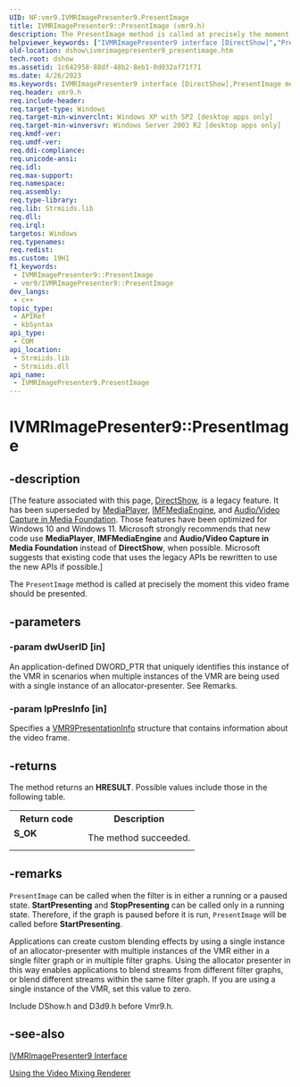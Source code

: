 ```yaml
---
UID: NF:vmr9.IVMRImagePresenter9.PresentImage
title: IVMRImagePresenter9::PresentImage (vmr9.h)
description: The PresentImage method is called at precisely the moment this video frame should be presented.
helpviewer_keywords: ["IVMRImagePresenter9 interface [DirectShow]","PresentImage method","IVMRImagePresenter9.PresentImage","IVMRImagePresenter9::PresentImage","IVMRImagePresenter9PresentImage","PresentImage","PresentImage method [DirectShow]","PresentImage method [DirectShow]","IVMRImagePresenter9 interface","dshow.ivmrimagepresenter9_presentimage","vmr9/IVMRImagePresenter9::PresentImage"]
old-location: dshow\ivmrimagepresenter9_presentimage.htm
tech.root: dshow
ms.assetid: 1c642958-88df-48b2-8eb1-0d032af71f71
ms.date: 4/26/2023
ms.keywords: IVMRImagePresenter9 interface [DirectShow],PresentImage method, IVMRImagePresenter9.PresentImage, IVMRImagePresenter9::PresentImage, IVMRImagePresenter9PresentImage, PresentImage, PresentImage method [DirectShow], PresentImage method [DirectShow],IVMRImagePresenter9 interface, dshow.ivmrimagepresenter9_presentimage, vmr9/IVMRImagePresenter9::PresentImage
req.header: vmr9.h
req.include-header: 
req.target-type: Windows
req.target-min-winverclnt: Windows XP with SP2 [desktop apps only]
req.target-min-winversvr: Windows Server 2003 R2 [desktop apps only]
req.kmdf-ver: 
req.umdf-ver: 
req.ddi-compliance: 
req.unicode-ansi: 
req.idl: 
req.max-support: 
req.namespace: 
req.assembly: 
req.type-library: 
req.lib: Strmiids.lib
req.dll: 
req.irql: 
targetos: Windows
req.typenames: 
req.redist: 
ms.custom: 19H1
f1_keywords:
 - IVMRImagePresenter9::PresentImage
 - vmr9/IVMRImagePresenter9::PresentImage
dev_langs:
 - c++
topic_type:
 - APIRef
 - kbSyntax
api_type:
 - COM
api_location:
 - Strmiids.lib
 - Strmiids.dll
api_name:
 - IVMRImagePresenter9.PresentImage
---
```


# IVMRImagePresenter9::PresentImage


## -description

\[The feature associated with this page, [DirectShow](/windows/win32/directshow/directshow), is a legacy feature. It has been superseded by [MediaPlayer](/uwp/api/Windows.Media.Playback.MediaPlayer), [IMFMediaEngine](/windows/win32/api/mfmediaengine/nn-mfmediaengine-imfmediaengine), and [Audio/Video Capture in Media Foundation](windows/win32/medfound/audio-video-capture-in-media-foundation). Those features have been optimized for Windows 10 and Windows 11. Microsoft strongly recommends that new code use **MediaPlayer**, **IMFMediaEngine** and **Audio/Video Capture in Media Foundation** instead of **DirectShow**, when possible. Microsoft suggests that existing code that uses the legacy APIs be rewritten to use the new APIs if possible.\]

The <code>PresentImage</code> method is called at precisely the moment this video frame should be presented.

## -parameters

### -param dwUserID [in]

An application-defined DWORD_PTR that uniquely identifies this instance of the VMR in scenarios when multiple instances of the VMR are being used with a single instance of an allocator-presenter. See Remarks.

### -param lpPresInfo [in]

Specifies a <a href="/previous-versions/windows/desktop/api/vmr9/ns-vmr9-vmr9presentationinfo">VMR9PresentationInfo</a> structure that contains information about the video frame.

## -returns

The method returns an <b>HRESULT</b>. Possible values include those in the following table.

<table>
<tr>
<th>Return code</th>
<th>Description</th>
</tr>
<tr>
<td width="40%">
<dl>
<dt><b>S_OK</b></dt>
</dl>
</td>
<td width="60%">
The method succeeded.

</td>
</tr>
</table>

## -remarks

<code>PresentImage</code> can be called when the filter is in either a running or a paused state. <b>StartPresenting</b> and <b>StopPresenting</b> can be called only in a running state. Therefore, if the graph is paused before it is run, <code>PresentImage</code> will be called before <b>StartPresenting</b>.

Applications can create custom blending effects by using a single instance of an allocator-presenter with multiple instances of the VMR either in a single filter graph or in multiple filter graphs. Using the allocator presenter in this way enables applications to blend streams from different filter graphs, or blend different streams within the same filter graph. If you are using a single instance of the VMR, set this value to zero.

Include DShow.h and D3d9.h before Vmr9.h.

## -see-also

<a href="/previous-versions/windows/desktop/api/vmr9/nn-vmr9-ivmrimagepresenter9">IVMRImagePresenter9 Interface</a>



<a href="/windows/desktop/DirectShow/using-the-video-mixing-renderer">Using the Video Mixing Renderer</a>